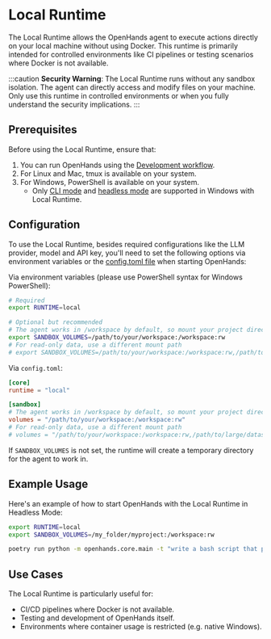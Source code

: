 # Local Runtime

The Local Runtime allows the OpenHands agent to execute actions directly on your local machine without using Docker.
This runtime is primarily intended for controlled environments like CI pipelines or testing scenarios where Docker is not available.

:::caution
**Security Warning**: The Local Runtime runs without any sandbox isolation. The agent can directly access and modify
files on your machine. Only use this runtime in controlled environments or when you fully understand the security implications.
:::

## Prerequisites

Before using the Local Runtime, ensure that:

1. You can run OpenHands using the [Development workflow](https://github.com/All-Hands-AI/OpenHands/blob/main/Development.md).
2. For Linux and Mac, tmux is available on your system.
3. For Windows, PowerShell is available on your system.
    - Only [CLI mode](../how-to/cli-mode) and [headless mode](../how-to/headless-mode) are supported in Windows with Local Runtime. 

## Configuration

To use the Local Runtime, besides required configurations like the LLM provider, model and API key, you'll need to set
the following options via environment variables or the [config.toml file](https://github.com/All-Hands-AI/OpenHands/blob/main/config.template.toml) when starting OpenHands:

Via environment variables (please use PowerShell syntax for Windows PowerShell):

```bash
# Required
export RUNTIME=local

# Optional but recommended
# The agent works in /workspace by default, so mount your project directory there
export SANDBOX_VOLUMES=/path/to/your/workspace:/workspace:rw
# For read-only data, use a different mount path
# export SANDBOX_VOLUMES=/path/to/your/workspace:/workspace:rw,/path/to/large/dataset:/data:ro
```

Via `config.toml`:

```toml
[core]
runtime = "local"

[sandbox]
# The agent works in /workspace by default, so mount your project directory there
volumes = "/path/to/your/workspace:/workspace:rw"
# For read-only data, use a different mount path
# volumes = "/path/to/your/workspace:/workspace:rw,/path/to/large/dataset:/data:ro"
```

If `SANDBOX_VOLUMES` is not set, the runtime will create a temporary directory for the agent to work in.

## Example Usage

Here's an example of how to start OpenHands with the Local Runtime in Headless Mode:

```bash
export RUNTIME=local
export SANDBOX_VOLUMES=/my_folder/myproject:/workspace:rw

poetry run python -m openhands.core.main -t "write a bash script that prints hi"
```

## Use Cases

The Local Runtime is particularly useful for:

- CI/CD pipelines where Docker is not available.
- Testing and development of OpenHands itself.
- Environments where container usage is restricted (e.g. native Windows).
